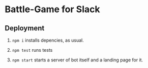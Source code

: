 # Battle-Game for Slack

## Deployment

1. `npm i` installs depencies, as usual.

1. `npm test` runs tests

1. `npm start` starts a server of bot itself and a landing page for it.


